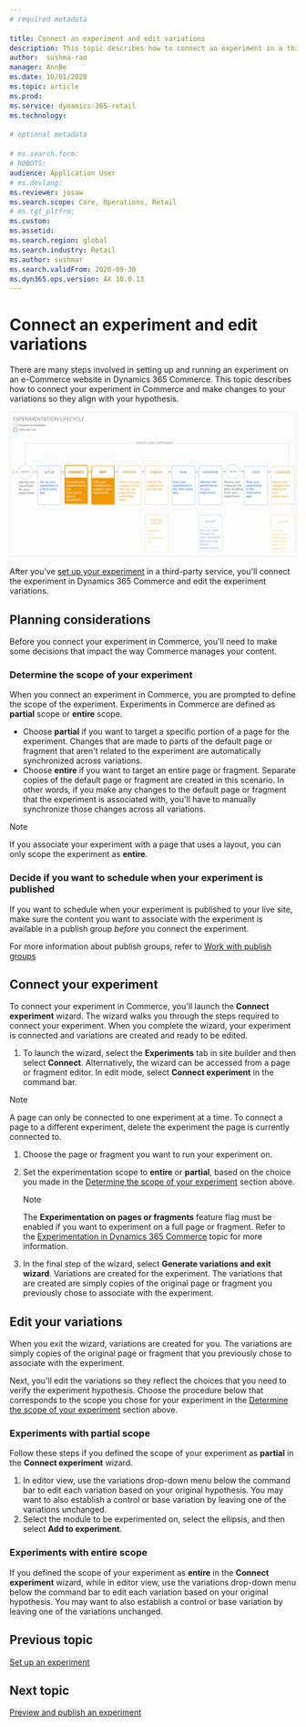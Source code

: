 ```yaml
---
# required metadata

title: Connect an experiment and edit variations
description: This topic describes how to connect an experiment in a third-party service to Dynamics 365 Commmerce, and how to edit variations for the experiment.
author:  sushma-rao 
manager: AnnBe
ms.date: 10/01/2020
ms.topic: article
ms.prod: 
ms.service: dynamics-365-retail
ms.technology: 

# optional metadata

# ms.search.form: 
# ROBOTS: 
audience: Application User
# ms.devlang: 
ms.reviewer: josaw
ms.search.scope: Core, Operations, Retail
# ms.tgt_pltfrm: 
ms.custom: 
ms.assetid: 
ms.search.region: global
ms.search.industry: Retail
ms.author: sushmar
ms.search.validFrom: 2020-09-30
ms.dyn365.ops.version: AX 10.0.13
---
```


# Connect an experiment and edit variations

There are many steps involved in setting up and running an experiment on an e-Commerce website in Dynamics 365 Commerce. This topic describes how to connect your experiment in Commerce and make changes to your variations so they align with your hypothesis. 

[ ![Experimentation user journey - Connect & Edit](./media/experimentation_connect_edit.svg) ](./media/experimentation_connect_edit.svg#lightbox)

After you've [set up your experiment](experimentation-setup.md) in a third-party service, you'll connect the experiment in Dynamics 365 Commerce and edit the experiment variations.

## Planning considerations

Before you connect your experiment in Commerce, you'll need to make some decisions that impact the way Commerce manages your content.

### Determine the scope of your experiment
When you connect an experiment in Commerce, you are prompted to define the scope of the experiment. Experiments in Commerce are defined as **partial** scope or **entire** scope.
- Choose **partial** if you want to target a specific portion of a page for the experiment. Changes that are made to parts of the default page or fragment that aren't related to the experiment are automatically synchronized across variations. 
- Choose **entire** if you want to target an entire page or fragment. Separate copies of the default page or fragment are created in this scenario. In other words, if you make any changes to the default page or fragment that the experiment is associated with, you'll have to manually synchronize those changes across all variations.

> [!NOTE]
> If you associate your experiment with a page that uses a layout, you can only scope the experiment as **entire**.

### Decide if you want to schedule when your experiment is published
If you want to schedule when your experiment is published to your live site, make sure the content you want to associate with the experiment is available in a publish group *before* you connect the experiment. 

For more information about publish groups, refer to [Work with publish groups](publish-groups.md)


## Connect your experiment
To connect your experiment in Commerce, you'll launch the **Connect experiment** wizard. The wizard walks you through the steps required to connect your experiment. When you complete the wizard, your experiment is connected and variations are created and ready to be edited.

1. To launch the wizard, select the **Experiments** tab in site builder and then select **Connect**. Alternatively, the wizard can be accessed from a page or fragment editor. In edit mode, select **Connect experiment** in the command bar.

> [!NOTE]
> A page can only be connected to one experiment at a time. To connect a page to a different experiment, delete the experiment the page is currently connected to.

1. Choose the page or fragment you want to run your experiment on.
1. Set the experimentation scope to **entire** or **partial**, based on the choice you made in the [Determine the scope of your experiment](#determine-the-scope-of-your-experiment) section above.
    > [!NOTE]
    > The **Experimentation on pages or fragments** feature flag must be enabled if you want to experiment on a full page or fragment. Refer to the [Experimentation in Dynamics 365 Commerce](experimentation-overview.md) topic for more information.
    
1. In the final step of the wizard, select **Generate variations and exit wizard**. Variations are created for the experiment. The variations that are created are simply copies of the original page or fragment you previously chose to associate with the experiment. 

## Edit your variations
When you exit the wizard, variations are created for you. The variations are simply copies of the original page or fragment that you previously chose to associate with the experiment. 

Next, you'll edit the variations so they reflect the choices that you need to verify the experiment hypothesis. Choose the procedure below that corresponds to the scope you chose for your experiment in the [Determine the scope of your experiment](#determine-the-scope-of-your-experiment) section above.

### Experiments with partial scope
Follow these steps if you defined the scope of your experiment as **partial** in the **Connect experiment** wizard.

1. In editor view, use the variations drop-down menu below the command bar to edit each variation based on your original hypothesis. You may want to also establish a control or base variation by leaving one of the variations unchanged.
1. Select the module to be experimented on, select the ellipsis, and then select **Add to experiment**.

### Experiments with entire scope
If you defined the scope of your experiment as **entire** in the **Connect experiment** wizard, while in editor view, use the variations drop-down menu below the command bar to edit each variation based on your original hypothesis. You may want to also establish a control or base variation by leaving one of the variations unchanged.

## Previous topic
[Set up an experiment](experimentation-setup.md) 


## Next topic
[Preview and publish an experiment](experimentation-preview-publish.md)
